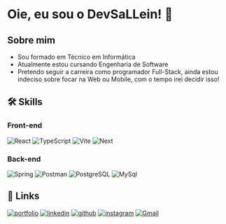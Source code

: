 # Oie, eu sou o DevSaLLein! 👋

## Sobre mim

- Sou formado em Técnico em Informática
- Atualmente estou cursando Engenharia de Software
- Pretendo seguir a carreira como programador Full-Stack, ainda estou indeciso sobre focar na Web ou Mobile, com o tempo irei decidir isso!

## 🛠 Skills    

### Front-end
![React](https://img.shields.io/badge/react-blue?style=for-the-badge&logo=react&logoColor=white)
![TypeScript](https://img.shields.io/badge/typescript-blue?style=for-the-badge&logo=mysql&logoColor=white)
![Vite](https://img.shields.io/badge/vite-purple?style=for-the-badge&logo=vite&logoColor=white)
![Next](https://img.shields.io/badge/Next.JS-black?style=for-the-badge&logo=nextdotjs&logoColor=white)

### Back-end
![Spring](https://img.shields.io/badge/spring-green?style=for-the-badge&logo=spring&logoColor=white)
![Postman](https://img.shields.io/badge/postman-orange?style=for-the-badge&logo=postman&logoColor=white)
![PostgreSQL](https://img.shields.io/badge/postgresql-blue?style=for-the-badge&logo=postgresql&logoColor=white)
![MySql](https://img.shields.io/badge/mysql-orange?style=for-the-badge&logo=mysql&logoColor=white)

## 🔗 Links
[![portfolio](https://img.shields.io/badge/my_portfolio-000?style=for-the-badge&logo=ko-fi&logoColor=white)](https://devsallein.github.io/Portfolio)
[![linkedin](https://img.shields.io/badge/linkedin-0A66C2?style=for-the-badge&logo=linkedin&logoColor=white)](https://www.linkedin.com/devsallein)
[![github](https://img.shields.io/badge/github-000?style=for-the-badge&logo=github&logoColor=white)](https://github.com/DevSaLLein)
[![instagram](https://img.shields.io/badge/instagram-purple?style=for-the-badge&logo=github&logoColor=white)](https://instagram.com/zaclimaaxs)
[![Gmail](https://img.shields.io/badge/Gmail-red?style=for-the-badge&logo=gmail&logoColor=white)](mailto:isaac.andrade3@aluno.ce.gov.br)


